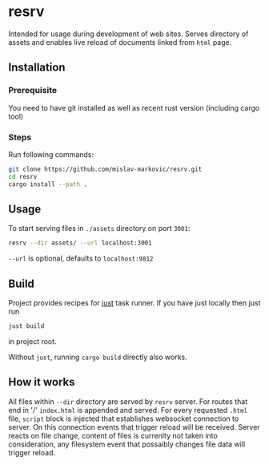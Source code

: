 # resrv

Intended for usage during development of web sites. Serves directory of assets and enables live reload of documents linked from `html` page.

## Installation

### Prerequisite

You need to have git installed as well as recent rust version (including cargo tool)

### Steps

Run following commands:

```sh
git clone https://github.com/mislav-markovic/resrv.git
cd resrv
cargo install --path .
```

## Usage

To start serving files in `./assets` directory on port `3001`:

```sh
resrv --dir assets/ --url localhost:3001
```

`--url` is optional, defaults to `localhost:9812`

## Build

Project provides recipes for [just](https://github.com/casey/just) task runner. If you have just locally then just run 

```sh
just build
```

in project root.

Without `just`, running `cargo build` directly also works.

## How it works

All files within `--dir` directory are served by `resrv` server. For routes that end in '/' `index.html` is appended and served.
For every requested `.html` file, `script` block is injected that establishes websocket connection to server. On this connection events that trigger reload will be received.
Server reacts on file change, content of files is currenlty not taken into consideration, any filesystem event that possaibly changes file data will trigger reload.
